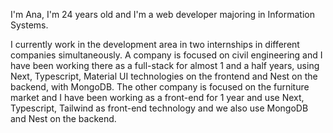I'm Ana, I'm 24 years old and I'm a web developer majoring in Information Systems.

I currently work in the development area in two internships in different companies simultaneously. A company is focused on civil engineering and I have been working there as a full-stack for almost 1 and a half years, using Next, Typescript, Material UI technologies on the frontend and Nest on the backend, with MongoDB. The other company is focused on the furniture market and I have been working as a front-end for 1 year and use Next, Typescript, Tailwind as front-end technology and we also use MongoDB and Nest on the backend.

